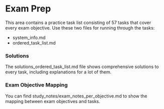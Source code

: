 # Exam Prep
This area contains a practice task list consisting of 57 tasks that cover every exam objective. Use these two files for running through the tasks:
- system_info.md
- ordered_task_list.md

### Solutions
The solutions_ordered_task_list.md file shows comprehensive solutions to every task, including explanations for a lot of them.

### Exam Objective Mapping
You can find study_notes/exam_notes_per_objective.md to show the mapping between exam objectives and tasks.
